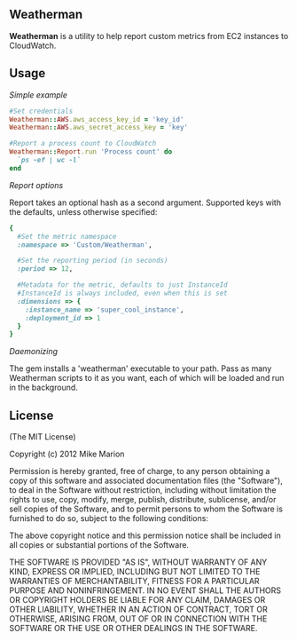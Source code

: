 ## Weatherman

**Weatherman** is a utility to help report custom metrics from EC2 instances to CloudWatch.

## Usage

*Simple example*

```ruby
#Set credentials
Weatherman::AWS.aws_access_key_id = 'key_id'
Weatherman::AWS.aws_secret_access_key = 'key'

#Report a process count to CloudWatch
Weatherman::Report.run 'Process count' do
  `ps -ef | wc -l`
end
```

*Report options*

Report takes an optional hash as a second argument. Supported keys with the defaults, unless otherwise specified:

```ruby
{
  #Set the metric namespace
  :namespace => 'Custom/Weatherman',

  #Set the reporting period (in seconds)
  :period => 12,

  #Metadata for the metric, defaults to just InstanceId
  #InstanceId is always included, even when this is set
  :dimensions => {
    :instance_name => 'super_cool_instance',
    :deployment_id => 1
  }
}
```

*Daemonizing*

The gem installs a 'weatherman' executable to your path. Pass as many Weatherman scripts to it as you want, each of which will be loaded and run in the background.

## License

(The MIT License)

Copyright (c) 2012 Mike Marion

Permission is hereby granted, free of charge, to any person obtaining a copy of this software and associated documentation files (the "Software"), to deal in the Software without restriction, including without limitation the rights to use, copy, modify, merge, publish, distribute, sublicense, and/or sell copies of the Software, and to permit persons to whom the Software is furnished to do so, subject to the following conditions:

The above copyright notice and this permission notice shall be included in all copies or substantial portions of the Software.

THE SOFTWARE IS PROVIDED "AS IS", WITHOUT WARRANTY OF ANY KIND, EXPRESS OR IMPLIED, INCLUDING BUT NOT LIMITED TO THE WARRANTIES OF MERCHANTABILITY, FITNESS FOR A PARTICULAR PURPOSE AND NONINFRINGEMENT. IN NO EVENT SHALL THE AUTHORS OR COPYRIGHT HOLDERS BE LIABLE FOR ANY CLAIM, DAMAGES OR OTHER LIABILITY, WHETHER IN AN ACTION OF CONTRACT, TORT OR OTHERWISE, ARISING FROM, OUT OF OR IN CONNECTION WITH THE SOFTWARE OR THE USE OR OTHER DEALINGS IN THE SOFTWARE.
